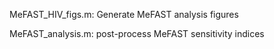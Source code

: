 MeFAST_HIV_figs.m: Generate MeFAST analysis figures 

MeFAST_analysis.m: post-process MeFAST sensitivity indices
